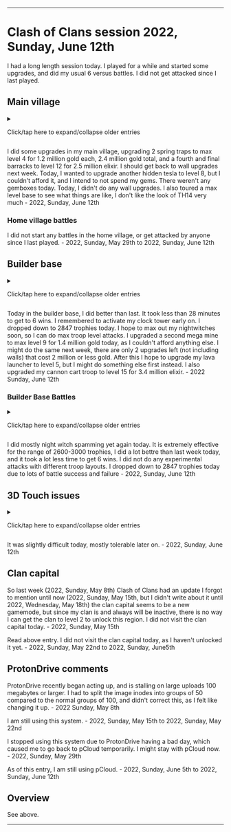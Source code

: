 
***

# Clash of Clans session 2022, Sunday, June 12th

I had a long length session today. I played for a while and started some upgrades, and did my usual 6 versus battles. <!-- Taken out on August 1st 2021, this is getting too old || I am still considering making this game a daily/bi-daily game (decision started 14 Sundays ago (Sunday, April 18th 2021) and it got stronger 13 Sundays ago (Sunday, April 25th 2021) and became very close to becoming official 10 Sundays (Sunday, May 16th 2021) I am now really considering it) !--> <!--I didn't get attacked since I last played.!--> I did not get attacked since I last played.

## Main village

<details><summary><p>Click/tap here to expand/collapse older entries</p></summary>

I did some upgrades in my main village, upgrading my 2nd bomb tower to level 3 for 2.5 million gold, and upgrading 4 walls to level 10 for 500,000 elixir each, 2,000,000 elixir total. I am surprised how I have managed to get almost half of my walls from level 9 to level 10 already. - 2021 Sunday October 24th

I did some upgrades in my main village, upgrading my hidden tesla to level 7 for 2 million gold, and upgrading 4 walls to level 10 for 500,000 elixir each, 2,000,000 elixir total. I am surprised how I have managed to get almost half of my walls from level 9 to level 10 already. There are less than 100 walls left to upgrade to level 10. - 2021 Sunday October 31st

I did some upgrades in my main village, upgrading a missed archer tower to level 12 for 2.5 million gold, and upgrading 4 walls to level 10 for 500,000 elixir each, 2,000,000 elixir total. I am surprised how I have managed to get almost half of my walls from level 9 to level 10 already. There are less than 100 walls left to upgrade to level 10. - 2021 Sunday November 7th

I did some upgrades in my main village, upgrading a hidden tesla to level 7 for 2 million gold, and upgrading 5 walls to level 10 for 500,000 elixir each, 2,000,000 elixir total, and 500,000 gold each, 500,000 gold total. I am surprised how I have managed to get almost half of my walls from level 9 to level 10 already. There are less than 89 walls left to upgrade to level 10. - 2021 Sunday November 14th

I did some upgrades in my main village, upgrading a hidden tesla to level 7 for 2 million gold, and upgrading 6 walls to level 10 for 500,000 elixir each, 3,000,000 elixir total. I am surprised how I have managed to get almost half of my walls from level 9 to level 10 already. There are less than 85 walls left to upgrade to level 10. - 2021 Sunday November 21st

I did some upgrades in my main village, upgrading a hidden tesla to level 7 for 2 million gold, and upgrading 7 walls to level 10 for 500,000 elixir and 500,000 gold each, 2,500,000 elixir and 1,000,000 gold total. I am surprised how I have managed to get almost half of my walls from level 9 to level 10 already. There are less than 77 walls left to upgrade to level 10. - 2021 Sunday November 28th

I did some upgrades in my main village, upgrading my second X-BOW to level 2 for 2 million gold, and upgrading 4 walls to level 10 for 500,000 elixir, 2,000,000 elixir total. I am surprised how I have managed to get well over half of my walls from level 9 to level 10 already. There are less than 73 walls left to upgrade to level 10. - 2021, Sunday, December 5th

I did some upgrades in my main village, upgrading at least 7 walls to level 10, as there was a 60% off sale on walls (and a sale on other upgrades) wall upgrades from 9 to 10 cost 200,000 instead of 500,000. I began upgrading a spring trap to level 5 for 1.2 million gold. There are less than 62 walls left to upgrade to level 10. The game is now in Winter mode and has snow and other winter effects active. - 2021, Sunday, December 12th

I did some upgrades in my main village, upgrading at least 10 walls to level 10, as there was a 60% off sale on walls (and a sale on other upgrades) wall upgrades from 9 to 10 cost 200,000 instead of 500,000. I began upgrading an archer tower to level 13 for 2.5 million gold. This has been considered a pipe dream to me for a long time, I remember when level 13 archer towers were the max level. There are less than 52 walls left to upgrade to level 10. The game is now in Winter mode and has snow and other winter effects active. - 2021, Sunday, December 19th

I did some upgrades in my main village, upgrading at least 12 walls to level 10, as there was a 60% off sale on walls (and a sale on other upgrades) wall upgrades from 9 to 10 cost 200,000 instead of 500,000. I began upgrading my double cannon to level 13 for 2 million gold. There are less than 40 walls left to upgrade to level 10. - 2021, Sunday, December 26th

I did some upgrades in my main village, upgrading at least 12 walls to level 10, as there was a 60% off sale on walls (and a sale on other upgrades) wall upgrades from 9 to 10 cost 200,000 instead of 500,000. I began upgrading my geared up archer tower to level 13 for 2 .4million gold. There are less than 29 walls left to upgrade to level 10. - 2022, Sunday, January 2nd

I did some upgrades in my main village, upgrading at least 12 walls to level 10, as there was a 60% off sale on walls (and a sale on other upgrades) wall upgrades from 9 to 10 cost 200,000 instead of 500,000. I began upgrading a cannon to level 13 for 2 million gold. There are only 4 walls left to upgrade to level 10. - 2022, Sunday, January 9th

I did some upgrades in my main village, upgrading my last 4 walls to level 10, as there was a 60% off sale on walls (and a sale on other upgrades) wall upgrades from 9 to 10 cost 200,000 instead of 500,000. I began upgrading a cannon to level 13 for 2 million gold. I began upgrading walls to level 11, I plan to just upgrade the ones around the core of my base (center) I also found that I could have began construction on an inferno tower today. - 2022, Sunday, January 16th

I did some upgrades in my main village, upgrading some walls to level 11 for 500,000 gold and 500,000 elixir each, and starting construction on my first inferno tower. I also cleaned up a gem box, and that was about it. - 2022 Sunday January 23rd

I did some upgrades in my main village, upgrading some walls to level 11 for 500,000 gold and 500,000 elixir each, and starting to upgrade another archer tower to level 13, along with my archer queen to level 21. I couldn't afford a 2nd inferno tower today. There were no new gemboxes today. That was about it. - 2022 Sunday January 30th

I did some upgrades in my main village, upgrading some walls to level 11 for 500,000 elixir each, and began to build a second inferno tower. I am now capable of upgrading to town hall 11, but may possibly not do so, as I am already really low on space, and I also heard about a 100 building limit. There was 1 new gembox today. I got attacked twice since I last played, both attacks were unsuccessful. That was about it. - 2022 Sunday February 6th

I did some upgrades in my main village, upgrading some walls to level 11 for 500,000 elixir each, and began upgrading another archer tower to level 13. There was 1 new gembox today. I got attacked once since I last played, although the attack was unsuccessful (a single barbarian, obviously someone was trying to drop trophies). That was about it. - 2022 Sunday February 13th

I did some upgrades in my main village, upgrading some walls to level 11 for 500,000 elixir each, and began upgrading another archer tower to level 13. There were no new gemboxes today. The game finally forced an update, but the upgrade prices remained the same, so it appears that they are to stay that way. - 2022 Sunday February 20th

I did some upgrades in my main village, upgrading some more walls to level 11 for 500,000 elixir each, and began upgrading another archer tower to level 13. There was 1 new gembox today. There is only 1 more archer tower to get to level 13, I will be upgrading my cannons next. - 2022 Sunday February 27th

I did some upgrades in my main village, upgrading some more walls to level 11 for 500,000 elixir each, and began upgrading another cannon to level 13 for 2 million gold. I was going to upgrade the last level 12 archer tower to level 13, but I was about ~200,000 gold shy. There was 1 new gembox today. There is only 1 more archer tower to get to level 13, then I will continue on with cannon upgrades. - 2022 Sunday March 6th

I did some upgrades in my main village, upgrading some more walls to level 11 for 500,000 elixir each (also 1 wall to level 11 for 500,000 gold, as I earned it from challenges), and began upgrading my last level 12 archer tower to level 13 for 2.4 million gold. I also began upgrading my skeleton spell to level 3 for 40000 dark elixir, as it is the only dark elixir thing I could afford. There was a gembox today, but it took me a while to find it. - 2022 Sunday March 13th

I did some upgrades in my main village, upgrading some more walls to level 11 for 500,000 elixir each, and began upgrading an X-BOW to level 3 for 2.4 million gold. There weren't any gemboxes today. I did not get attacked since I last played. - 2022 Sunday March 20th

I did some upgrades in my main village, upgrading some more walls to level 11 for 500,000 elixir each, and began upgrading a cannon to level 13 for 2 million gold, along with a hidden bomb to level 7 for 1 million gold. I found out that there were still 3 level 9 walls in hidden places/corners that I originally didn't upgrade to level 10, the games `suggested upgrades` menu pointed this out. I now officially have all walls at level 10 or higher. There was 1 gembox today. I did not get attacked since I last played. - 2022 Sunday March 27th

I did some upgrades in my main village, upgrading some more walls to level 11 for 500,000 elixir each, and began upgrading an XBOW to level 3 for 2.4 million gold. There was 1 gembox today. I did not get attacked since I last played. - 2022 Sunday April 3rd

I did some upgrades in my main village, upgrading some more walls (2) to level 11 for 500,000 elixir/gold each, and began upgrading a cannon to level 13 for 2 million gold, a barracks to level 12 for 2.5 million elixir, and my barbarian king to level 27 for 46000 dark elixir. There weren't any gemboxes today. I did not get attacked since I last played. - 2022 Sunday April 10th

I did some upgrades in my main village, upgrading some more walls (4) to level 11 for 500,000 elixir each, and began upgrading an X-BOW to level 2 for 1.4 million gold, and a hidden bomb to level 7 for 1 million gold. There was 1 gem box today. I am starting to run low on town hall 10 building upgrades. I intend to upgrade my level 8 mortar to become a multi-mortar once all the 3 million gold and below upgrades (not including walls) run out. I did not get attacked since I last played. - 2022 Sunday April 17th

I did some upgrades in my main village, upgrading some more walls (4) to level 11 for 500,000 elixir each, and began upgrading an X-BOW to level 3 for 2.4 million gold, with some gems. There was 1 gem box today. I am starting to run low on town hall 10 building upgrades. I intend to upgrade my level 8 mortar to become a multi-mortar once all the 3 million gold and below upgrades (not including walls) run out. I did not get attacked since I last played.

I moved some walls around, and expanded by base. I feel attacks may become more common when I reach town hall 11. - 2022 Sunday April 24th

I did some upgrades in my main village, upgrading some more walls (4) to level 11 for 500,000 elixir each, and began upgrading my archer queen to level 22 for 44000 dark elixir. I did not do any other upgrades today, and there were no gem boxes. I am starting to run low on town hall 10 building upgrades. I intend to upgrade my level 8 mortar to become a multi-mortar next, and I began saving up for it today. I decided not to wait for all 3 million gold and below upgraded to go first. I got attacked once since I last played, but it was an unsuccessful attack (just a single archer being deployed) - 2022 May 1st

I did some upgrades in my main village, upgrading some more walls (4) to level 11 for 500,000 elixir each, and began upgrading my level 8 mortar to a multi-mortar for 8 million gold. I became really bummed out, as I spent 1246 gems to get the remaining gold for the upgrade. Despite the fact that the gems won't get spent on anything if this doesn't happen, it is still hard to lose 1000 gems, especially as a free to play. The upgrade will complete in 2 weeks. I spent nearly half an hour or longer collecting from gold mines and elixir collectors, so that I would have some resources stocked up further in the base. It was pretty pointless, but I used to enjoy doing this a long time ago from time to time. The game had to be updates today. Also, I accidentally deleted screenshots 51 to 100 before the transfer, they no longer exist, and I am very disappointed in myself. - 2022 May 8th

I did some upgrades in my main village, upgrading some more walls (5) to level 11 for 500,000 elixir each, and began upgrading a skeleton trap to max level 4 for 1.5 million gold. My mult-mortar still has over 168 hours left, so next Sunday (due to my recent schedule shift) I am going to have to remember to wait an extra hour before playing. The upgrade is about halfway done. - 2022 May 15th

I did some upgrades in my main village, upgrading some more walls (at least 7) to level 11 for 500,000 elixir each, and for 2 walls 500,000 gold each, and began upgrading a second mortar to level 8 for 3.0 million gold. My mult-mortar still had a little over half an hour left upon resuming, so I went and did things in the builder base, and waited for the countdown. After the upgrade finished, I was able to upgrade O.T.T.O to level 2, which I originally thought could only be done once all the objectives were reached. The upgrade did nothing.

I earned an achievement for gearing up 3 buildings, and was able to level up to level 126. There were no gemboxes today. - 2022 May 22nd

I did some upgrades in my main village, upgrading a single wall to level 11 for 500,000 gold, and began upgrading my barbarian king to level 28 for 51000 dark elixir, my last skeleton trap to max level 4 for 1.5 million gold, and a second barracks to level 12 for 2.5 million elixir. There was 1 gembox today, I discovered it much later on. - 2022 May 29th

I did some upgrades in my main village, upgrading a hidden tesla to level 8 for 2.5 million gold, and a third barracks to level 12 for 2.5 million elixir. There was 1 gembox today, I discovered it much earlier on. Today, I didn't do any wall upgrades, I should get back to these after I upgrade the 4th barracks to level 12. To afford the upgrade today, I had to take some troops out of my barracks queue. I did this after starting the upgrade as well, so I would have extra resources next week, in case I don't remember the barracks queue. I stayed around for a long time after doing my versus battles, collection is fun, and it was just relaxing leisure gameplay. - 2022, Sunday, June 5th

</details>

I did some upgrades in my main village, upgrading 2 spring traps to max level 4 for 1.2 million gold each, 2.4 million gold total, and a fourth and final barracks to level 12 for 2.5 million elixir. I should get back to wall upgrades next week. Today, I wanted to upgrade another hidden tesla to level 8, but I couldn't afford it, and I intend to not spend my gems. There weren't any gemboxes today. Today, I didn't do any wall upgrades. I also toured a max level base to see what things are like, I don't like the look of TH14 very much - 2022, Sunday, June 12th

### Home village battles

<!-- No data available for home village battles at the moment, new section. - 2022, Sunday, May 29th !-->

I did not start any battles in the home village, or get attacked by anyone since I last played. - 2022, Sunday, May 29th to 2022, Sunday, June 12th

## Builder base

<details><summary><p>Click/tap here to expand/collapse older entries</p></summary>

Today in the builder base, I did a lot worse, and it took me a while to get 6 wins. After getting 6 wins, I upgraded my builder barracks to level 11 for 2,000,000 elixir. It will unlock the hog glider, which I may try out. I just wanted to do an upgrade today. Next week, I will be upgrading my multi-mortar to level 8 for 3.5 million gold. - 2021 Sunday October 24th

Today in the builder base, I did really well, getting 3 3 star attacks in a row, but after that, it took me a while to get 6 wins. After getting 6 wins, I upgraded my multi-mortar to level 8 for 3.5 million gold. - 2021 Sunday October 31st

Today in the builder base, I did well, taking me a while to get 6 wins. After getting 6 wins, I upgraded my elixir to level 9 for 2.5 million gold. - 2021 Sunday November 7th

Today in the builder base, I did a lot worse, and it took me a while to get 6 wins. After getting 6 wins, I upgraded my battle machine to level 22 for 3.2 million elixir. I am just upgrading it to see if it can get at all better, and so I can unlock O.T.T.O. I have come to the conclusion that the Battle Machine is the worst hero in the game, as it always goes out of its way to kill itself, either going directly to a crusher, or walking through 6 buildings and getting shot 200 times, then dying without hitting anything. It still is decent in some ways (it is better than nothing) but I still consider it the worst hero to have. - 2021 Sunday November 14th

Today in the builder base, I did well, and it didn't take very long to get 6 wins, as I had multiple trophy droppers go against me in a row. Whenever I see a completely maxed out base, I assume that it is someone dropping down. This hasn't failed me yet. Whenever I try it, it never works, but when others do, it does. Last tim I tried to just deploy the battle machine and surrender, it ended in a draw. I don't get it. Once I was done with battles, I upgraded a hidden mine to level 9 for 500,000 gold. - 2021 Sunday November 21st

Today in the builder base, I did well, and it took a little while to get to 6 wins. On one attack, I managed to destroy a nearly maxed out base. I upgraded a hidden mine to level 9 for 500,000 gold again before quitting, with 2 left after this one. - 2021 Sunday November 28th

Today in the builder base, I did well, and it took a little while to get to 6 wins. I upgraded my battle machine to level 23 for 3.3 million elixir before quitting - 2021, Sunday, December 5th

Today in the builder base, I did well, and it took a little while to get to 6 wins. I upgraded my mega tesla to level 8 for 4 million gold. - 2021 Sunday, December 12th

Today in the builder base, I did well, and it took less time to get to 6 wins. I upgraded my hidden bomb to level 9 for 0.5 million gold, as I was saving up for the max level Mega Tesla and the level 24 battle machine, but couldn't afford either, and had to upgrade something. - 2021 Sunday, December 19th

Today in the builder base, I did poorly, and it took over 30 minutes to get to 6 wins. I cleaned up some obstacles, then upgraded my battle machine to level 24 afterwards. - 2021 Sunday, December 26th

Today in the builder base, I did better, and it took less than 25 minutes to get to 6 wins. I cleaned up some obstacles, then upgraded a hidden bomb to level 9 for 500,000 coins afterwards, as I couldn't afford to upgrade anything else. - 2022 Sunday, January 2nd

Today in the builder base, I did better, and it took less than 15 minutes to get to 6 wins. I cleaned up some obstacles, then upgraded a hidden bomb to level 9 for 500,000 coins afterwards, as I couldn't afford to upgrade anything else. This was the last cheapest upgrade I could do. I almost have all hidden traps maxed out (excluding teslas) - 2022 Sunday, January 9th

Today in the builder base, I did better, and it took less than 15 minutes to get to 6 wins. I cleaned up some obstacles, then upgraded my battle machine to level 25 for 3.5 million elixir. I plan to upgrade my mega tesla to level 9 next week. - 2022 Sunday, January 16th

Today in the builder base, I did a lot worse, and it took over 32 minutes to get to 6 wins. I upgraded my mega tesla to level 9 before starting to battle. - 2022 Sunday, January 23rd

Today in the builder base, I did a bit better. It took over 23 minutes to get to 6 wins. I upgraded a giant bomb to level 7 for 600,000 gold before quitting, as I couldn't afford a preferred upgrade (lava launcher level 3) - 2022 Sunday, January 30th

Today in the builder base, I did a bit better. It took over 20 minutes to get to 6 wins. I began upgrading a lava launcher to level 3 before quitting. - 2022 Sunday, February 6th

Today in the builder base, I did a lot worse. It took over 30 minutes to get to 6 wins. I began upgrading my battle machine to level 26 before quitting. - 2022 Sunday, February 13th

Today in the builder base, I did a lot better. It took less than 25 minutes to get to 6 wins. I began upgrading a giant bomb to level 8 for 1 million gold before quitting. - 2022 Sunday, February 20th

Today in the builder base, I did a lot better. It took less than 25 minutes to get to 6 wins. I began upgrading a giant bomb to level 8 for 1 million gold before quitting. - 2022 Sunday, February 27th

Today in the builder base, I did a lot better. It took less than 25 minutes to get to 6 wins. I forgot to activate my clock tower early on however. I made it very close to 3000 trophies, then suffered a series of losses before I got the rest of my 6 wins for today. I also began upgrading my battle machine to level 27 for 3.7 million elixir. I have been planning on upgrading my night witch to level 17 after I max out my battle machine. - 2022 Sunday, March 6th

Today in the builder base, I did a lot better, but also really poorly. It took less than 25 minutes to get to 6 wins. I remembered to activate my clock tower early on. I received constant losses today, and somehow got exactly 50% on multiple battles in a row I also began upgrading a giant bomb to level 8 for 1 million gold, as I had to upgrade something, and I really didn't know what to upgrade. - 2022 Sunday, March 13th

Today in the builder base, I did decently, but also really poorly. It took 28 minutes to get to 6 wins. I remembered to activate my clock tower early on. I received constant losses today, I didn't make it back to the 2800 trophy range today. I began upgrading a firecracker launcher to level 6 for 1.2 million gold, it is an upgrade I have been putting off for a really long time. I plan on maxing out my battle machine and night witches next, and do normal/random gold upgrades in the meantime. - 2022 Sunday, March 20th

Today in the builder base, I did really well. It took less than 14 minutes to get to 6 wins. I remembered to activate my clock tower early on. I received a few losses, then received 5 wins in a row. I made it well back into the 2800 trophy range today. I began upgrading a hidden tesla to level 6 today. I plan on maxing out my battle machine and night witches next, and do normal/random gold upgrades in the meantime. - 2022 Sunday, March 27th

Today in the builder base, I did pretty well. It took less than 20 minutes to get to 6 wins. I remembered to activate my clock tower early on. I stayed in the 2800 trophy range today. I began upgrading my battle machine to level 28 for 3.8 million elixir. I plan to max the battle machine and night witches next, and do normal/random gold upgrades in the meantime. - 2022 Sunday, April 3rd

Today in the builder base, I did pretty well. It took more than 20 minutes to get to 6 wins. I remembered to activate my clock tower early on. I stayed in the 2900 trophy range today. I began upgrading my scorcher to level 4 for 3.4 million gold. I plan to max the battle machine and night witches next, and do normal/random gold upgrades in the meantime. I spent extra time waiting to stock up resources for the upgrade. - 2022 Sunday, April 10th

Today in the builder base, I did pretty well. It took less than 20 minutes to get to 6 wins. I remembered to activate my clock tower early on. I stayed in the 2900 trophy range today, but dropped below it for a while before getting back up. I began upgrading my mega mine to level 8 for 1 million gold. I plan to max the battle machine and night witches next, and do normal/random gold upgrades in the meantime. I also cleaned up some obstalces today. - 2022 Sunday, April 17th

Today in the builder base, I did pretty well. It took less than 20 minutes to get to 6 wins. I remembered to activate my clock tower early on. I stayed in the 2900 trophy range today, but dropped below it for a while before getting back up. I began upgrading my battle machine to level 29 for 3.9 million elixir. - 2022 Sunday, April 26th

Today in the builder base, I did very poorly. It took over than 33 minutes to get to 6 wins. I remembered to activate my clock tower early on. I dropped down to the 2700-2800 trophy range today. I began upgrading a double cannon to level 2 for 2.2 million gold. - 2022 Sunday, May 1st

Today in the builder base, I did very well. It took less than 28 minutes to get to 6 wins. I remembered to activate my clock tower early on. I rose up to 2840 trophies today. I did not do any upgrades in the builder base today, as I was using the master builder in the main village.  - 2022 Sunday, May 8th

Today in the builder base, I did very well. It took less than 28 minutes to get to 6 wins. I remembered to activate my clock tower early on. I dropped down to 2816 trophies today. I did not do any upgrades in the builder base today, as I was using the master builder in the main village. My next planned upgrade is to max out the battle machine for 4 million elixir (max level 30) then after that, I hope to upgrade my multi-mortar to max level 9, but I might do something else, notably the lava launcher to level 5. - 2022 Sunday, May 15th

Today in the builder base, I did very well. It took less than 28 minutes to get to 6 wins. I remembered to activate my clock tower early on. I rose up to 2874 trophies today. I later upgraded my battle machine to max level 30 for 4 million elixir, right after my mortar turned into a multi-mortar in the home village. After this I hope to upgrade my multi-mortar to max level 9, but I might do something else, notably the lava launcher to level 5. - 2022 Sunday, May 22nd

Today in the builder base, I did OK. It took less than 28 minutes to get to 6 wins. I remembered to activate my clock tower early on. I dropped down to 2845 trophies today. I got to attack with a max level battle machine today, it was pretty fun, but still, its crusher target is rather annoying. I hope to max out my nightwitches soon, so I can do max troop level attacks. I upgraded my multi-mortar to max level 9 for 4.5 million gold before starting the first battle. It may have affected my success, but I couldn't have 200k+ gold be wasted due to storage overflow. After this I hope to upgrade my lava launcher to level 5, but I might do something else first instead. - 2022 Sunday, May 29th

Today in the builder base, I did better than last. It took less than 28 minutes to get to 6 wins. I remembered to activate my clock tower early on. I rose up to 2877 trophies today. I hope to max out my nightwitches soon, so I can do max troop level attacks. I upgraded a mega mine to max level 9 for 1.4 million gold today, as I couldn't afford anything else. I might do the same next week, there are only 3 upgrades left (not including walls) that cost 2 million or less gold. After this I hope to upgrade my lava launcher to level 5, but I might do something else first instead. - 2022 Sunday, June 5th

</details>

Today in the builder base, I did better than last. It took less than 28 minutes to get to 6 wins. I remembered to activate my clock tower early on. I dropped down to 2847 trophies today. I hope to max out my nightwitches soon, so I can do max troop level attacks. I upgraded a second mega mine to max level 9 for 1.4 million gold today, as I couldn't afford anything else. I might do the same next week, there are only 2 upgrades left (not including walls) that cost 2 million or less gold. After this I hope to upgrade my lava launcher to level 5, but I might do something else first instead. I also upgraded my cannon cart troop to level 15 for 3.4 million elixir. - 2022 Sunday, June 12th

### Builder Base Battles

<details><summary><p>Click/tap here to expand/collapse older entries</p></summary>

I did mostly night witch spamming today. It is extremely effective for the range of 2600-3000 trophies, I did a lot better today, and it took a lot less time to get 6 wins. I did not do any experimental attacks with different troop layouts. I dropped far below 2900 and 2800 trophies today due to these losses. - 2021 September 12th

I did mostly night witch spamming today. It is extremely effective for the range of 2600-3000 trophies, I did a lot better today, and it took a lot less time to get 6 wins. I did not do any experimental attacks with different troop layouts. I didn't drop below 2780 trophies today due to lots of battle success - 2021 September 19th

I did mostly night witch spamming today. It is extremely effective for the range of 2600-3000 trophies, I did a lot worse today, and it took a bit more time to get 6 wins. I did not do any experimental attacks with different troop layouts. I dropped to 2828 trophies today due to lots of battle success - 2021 September 26th

I did mostly night witch spamming today. It is extremely effective for the range of 2600-3000 trophies, I did about the same as last week today, and it took a bit more time to get 6 wins. I did not do any experimental attacks with different troop layouts. I dropped to 2833 trophies today due to lots of battle success - 2021 October 3rd

I did mostly night witch spamming today. It is extremely effective for the range of 2600-3000 trophies, I did about the same as last week today, and it took a bit more time to get 6 wins. I did not do any experimental attacks with different troop layouts. I dropped to 2853 trophies today due to lots of battle success - 2021 October 10th

I did mostly night witch spamming today. It is extremely effective for the range of 2600-3000 trophies, I did about the same as last week today, and it took a bit more time to get 6 wins. I did not do any experimental attacks with different troop layouts. I rose to 2881 trophies today due to lots of battle success - 2021 October 17th

I did mostly night witch spamming today. It is extremely effective for the range of 2600-3000 trophies, I did about the same as last week today, and it took a bit more time to get 6 wins. I did not do any experimental attacks with different troop layouts. I dropped to 2855 trophies today due to lots of battle success and failure - 2021 October 24th

For my first attack, I tried out hog gliders, they are essentially useless at level 1, so I didn't use them any further today. I did mostly night witch spamming today. It is extremely effective for the range of 2600-3000 trophies, I did about the same as last week today, and it took a bit more time to get 6 wins. I did not do any experimental attacks with different troop layouts. I dropped to 2855 trophies today due to lots of battle success and failure - 2021 Sunday October 31st

For my first attack. I did mostly night witch spamming today. It is extremely effective for the range of 2600-3000 trophies, I did about the same as last week today, and it took a bit more time to get 6 wins. I did not do any experimental attacks with different troop layouts. I dropped to 2855 trophies today due to lots of battle success and failure - 2021 Sunday November 7th

I did mostly night witch spamming yet again today. It is extremely effective for the range of 2600-3000 trophies, I did about the same as last week today, and it took a bit more time to get 6 wins. I did not do any experimental attacks with different troop layouts. I dropped to 2740 trophies today due to lots of battle success and failure - 2021 Sunday November 14th

I did mostly night witch spamming yet again today. It is extremely effective for the range of 2600-3000 trophies, I did about the same as last week today, and it took a bit more time to get 6 wins. I did not do any experimental attacks with different troop layouts. I dropped to 2740 trophies today due to lots of battle success and failure - 2021 Sunday November 14th

I did mostly night witch spamming yet again today. It is extremely effective for the range of 2600-3000 trophies, I did about the same as last week today, and it took a very little time to get 6 wins. I did not do any experimental attacks with different troop layouts. I rose up to 2863 trophies today due to lots of battle success and failure - 2021 Sunday November 21st

I did mostly night witch spamming yet again today. It is extremely effective for the range of 2600-3000 trophies, I did about the same as last week today, and it took a a little bit of time to get 6 wins. I did not do any experimental attacks with different troop layouts. I dropped down to 2844 trophies today due to lots of battle success and failure - 2021 Sunday November 28th

I did mostly night witch spamming yet again today. It is extremely effective for the range of 2600-3000 trophies, I did about the same as last week today, and it took a a lot more time to get 6 wins. I did not do any experimental attacks with different troop layouts. I dropped down to 2809 trophies today due to lots of battle success and failure - 2021, Sunday, December 5th

I did mostly night witch spamming yet again today. It is extremely effective for the range of 2600-3000 trophies, I did about the same as last week today, and it took a a lot more time to get 6 wins. I did not do any experimental attacks with different troop layouts. I dropped down to 2714 trophies today due to lots of battle success and failure - 2021, Sunday, December 12th

I did mostly night witch spamming yet again today. It is extremely effective for the range of 2600-3000 trophies, I did about the same as last week today, and it took a lot less time to get 6 wins. I did not do any experimental attacks with different troop layouts. I went up to 2801 trophies today due to lots of battle success and failure. I am starting to notice more and more people doing the all night witch attack method. It is surprising it has never been patched. - 2021, Sunday, December 19th

I did mostly night witch spamming yet again today. It is extremely effective for the range of 2600-3000 trophies, I did about the same as last week today, and it took a lot MORE time to get 6 wins. I did not do any experimental attacks with different troop layouts. I went down to 2749 trophies today due to lots of battle success and failure. I noticed a lot less people doing the all night witch attack method against me today. - 2021, Sunday, December 26th

I did mostly night witch spamming yet again today. It is extremely effective for the range of 2600-3000 trophies, I did about the same as last week today, and it took a lot less time to get 6 wins. I did not do any experimental attacks with different troop layouts. I went up to 2779 trophies today due to lots of battle success and failure. - 2022, Sunday, January 2nd

I did mostly night witch spamming yet again today. It is extremely effective for the range of 2600-3000 trophies, I did about the same as last week today, and it took a lot less time to get 6 wins. I did not do any experimental attacks with different troop layouts. I went up to 2928 trophies today due to lots of battle success and failure. - 2022, Sunday, January 9th

I did mostly night witch spamming yet again today. It is extremely effective for the range of 2600-3000 trophies, I did about the same as last week today, and it took a lot less time to get 6 wins. I did not do any experimental attacks with different troop layouts. I went up to 2984 trophies today due to lots of battle success and failure. - 2022, Sunday, January 16th

I did mostly night witch spamming yet again today. It is extremely effective for the range of 2600-3000 trophies, I did a lot worse than last week today, and it took a bit less time to get 6 wins. I got 4 wins in a row, followed by many losses, then 2 wins. I did not do any experimental attacks with different troop layouts. I went up to 2854 trophies today due to lots of battle success and failure. - 2022, Sunday, January 30th

I did mostly night witch spamming yet again today. It is extremely effective for the range of 2600-3000 trophies, I did a bit better than last week today, and it took a bit less time to get 6 wins. I did not do any experimental attacks with different troop layouts. I went up to 2884 trophies today due to lots of battle success and failure. - 2022, Sunday, February 6th

I did mostly night witch spamming yet again today. It is extremely effective for the range of 2600-3000 trophies, I did a bit better than last week today, and it took a lot more time to get 6 wins. I did not do any experimental attacks with different troop layouts. I went down to 2729 trophies today due to lots of battle success and failure. - 2022, Sunday, February 13th

I did mostly night witch spamming yet again today. It is extremely effective for the range of 2600-3000 trophies, I did a bit better than last week today, and it took a lot more time to get 6 wins. I did not do any experimental attacks with different troop layouts. I went up to 2818 trophies today due to lots of battle success and failure. - 2022, Sunday, February 20th

I did mostly night witch spamming yet again today. It is extremely effective for the range of 2600-3000 trophies, I did a bit better than last week today, and it took a lot more time to get 6 wins. I did not do any experimental attacks with different troop layouts. I went up to 2848 trophies today due to lots of battle success and failure. - 2022, Sunday, February 27th

I did mostly night witch spamming yet again today. It is extremely effective for the range of 2600-3000 trophies, I did a lot better than last week today, and it took a lot less time to get 6 wins. I did not do any experimental attacks with different troop layouts. I went up to 2857 trophies today due to lots of battle success and failure. I almost made it to 3000 trophies, but then suffered a series of losses. - 2022, Sunday, March 6th

I did mostly night witch spamming yet again today. It is extremely effective for the range of 2600-3000 trophies, I did a lot worse than last week today, and it took a lot more time to get 6 wins. I did not do any experimental attacks with different troop layouts. I went up to 2882 trophies today due to lots of battle success and failure. I repeatedly got exactly 50% on some attacks, which was odd. - 2022, Sunday, March 13th

I did mostly night witch spamming yet again today. It is extremely effective for the range of 2600-3000 trophies, I did a lot worse than last week today, and it took a lot more time to get 6 wins. I did not do any experimental attacks with different troop layouts. I went down to 2762 trophies today due to lots of battle success and failure - 2022, Sunday, March 20th

I did mostly night witch spamming yet again today. It is extremely effective for the range of 2600-3000 trophies, I did a lot worse than last week today, and it took a lot more time to get 6 wins. I did not do any experimental attacks with different troop layouts. I went down to 2762 trophies today due to lots of battle success and failure - 2022, Sunday, March 20th

I did mostly night witch spamming yet again today. It is extremely effective for the range of 2600-3000 trophies, I did a lot better than last week today, and it took a lot less time to get 6 wins. I even got 5 wins in a row. I did not do any experimental attacks with different troop layouts. I went up to 2881 trophies today due to lots of battle success and failure. There was 1 battle that I lost where I had a single bat left, untargeted by any defenses. I did the community a favor and didn't wait for the bat to get killed or run out of time, I just promptly ended the battle. I wouldn't have won anyways (as of ending the battle, we both had the same percentage, but my opponent had a second star). I suggest anyone who does strategies like "sneaky archers" or runs into a situation where it takes more than 10 seconds to destroy a single building to just end the battle. Don't waste peoples time. - 2022, Sunday, March 27th

I did mostly night witch spamming yet again today. It is extremely effective for the range of 2600-3000 trophies, I did a bit worse than last week today, and it took a bit more time to get 6 wins. I did not do any experimental attacks with different troop layouts. I went up to 2877 trophies today due to lots of battle success and failure - 2022, Sunday, April 3rd

I did mostly night witch spamming yet again today. It is extremely effective for the range of 2600-3000 trophies, I did a bit better than last week today, and it took a lot less time to get 6 wins. I did not do any experimental attacks with different troop layouts. I went up to 2913 trophies today due to lots of battle success and failure - 2022, Sunday, April 10th

I did mostly night witch spamming yet again today. It is extremely effective for the range of 2600-3000 trophies, I did a bit worse than last week today, and it took a bit more time to get 6 wins. I did not do any experimental attacks with different troop layouts. I went down to 2907 trophies today due to lots of battle success and failure - 2022, Sunday, April 17th

I did mostly night witch spamming yet again today. It is extremely effective for the range of 2600-3000 trophies, I did a bit worse than last week today, and it took a bit more time to get 6 wins. I did not do any experimental attacks with different troop layouts. I went up to 2988 trophies today due to lots of battle success and failure - 2022, Sunday, April 24th

I did mostly night witch spamming yet again today. It is extremely effective for the range of 2600-3000 trophies, I did a lot worse than last week today, and it took a lot more time to get 6 wins. I did not do any experimental attacks with different troop layouts. I dropped down to 2786 trophies today due to lots of battle success and failure - 2022, Sunday, May 1st

I did mostly night witch spamming yet again today. It is extremely effective for the range of 2600-3000 trophies, I did a lot better than last week today, and it took a lot less time to get 6 wins. I did not do any experimental attacks with different troop layouts. I rose up to 2840 trophies today due to lots of battle success and failure - 2022, Sunday, May 8th

I did mostly night witch spamming yet again today. It is extremely effective for the range of 2600-3000 trophies, I did a lot better than last week today, and it took a lot less time to get 6 wins. I did not do any experimental attacks with different troop layouts. I dropped down to 2816 trophies today due to lots of battle success and failure - 2022, Sunday, May 15th

I did mostly night witch spamming yet again today. It is extremely effective for the range of 2600-3000 trophies, I did a lot better than last week today, and it took a lot less time to get 6 wins. I did not do any experimental attacks with different troop layouts. I rose up to 2874 trophies today due to lots of battle success and failure - 2022, Sunday, May 22nd

I did mostly night witch spamming yet again today. It is extremely effective for the range of 2600-3000 trophies, I did a bit worse than last week today, and it took a lot more time to get 6 wins. I did not do any experimental attacks with different troop layouts. I dropped down to 2845 trophies today due to lots of battle success and failure - 2022, Sunday, May 29th

I did mostly night witch spamming yet again today. It is extremely effective for the range of 2600-3000 trophies, I did a lot better than last week today, and it took a lot less time to get 6 wins. I did not do any experimental attacks with different troop layouts. I rose up to 2877 trophies today due to lots of battle success and failure - 2022, Sunday, June 5th
</details>

I did mostly night witch spamming yet again today. It is extremely effective for the range of 2600-3000 trophies, I did a lot bettre than last week today, and it took a lot less time to get 6 wins. I did not do any experimental attacks with different troop layouts. I dropped down to 2847 trophies today due to lots of battle success and failure - 2022, Sunday, June 12th

## 3D Touch issues

<details><summary><p>Click/tap here to expand/collapse older entries</p></summary>

While playing today, I constantly dealt with issues related to my posture of holding the device (which caused constant errors, and sporadic screengrabs) and the return of an annoying bug that made the game do nothing but zoom in and out with little control. The only fix is to turn the screen off, back on, quickly minimize the game, maximimize it, then quickly turn the screen off again, back on, quickly minimize the game again, and maximize it. It was so annoying. Sometimes it would start doing it again after the next screengrab. - 2021, Sunday, November 28th

There were no touchscreen control issues today, and I was a lot better about my posture. - 2021, Sunday, December 5th

I had increased difficulty with the screen today compared to last week, but it still wasn't as bad as 2 weeks ago. - 2021, Sunday, December 12th

It was a bit difficult again today, but it got better over time. - 2021, Sunday, December 19th

It was very difficult at times today. - 2021 Sunday December 26th

It was extremely difficult and frustrating today. - 2022 Sunday January 2nd

It was extremely difficult and frustrating again today, the screenshot functionality was also having issues. - 2022 Sunday January 9th

It was a lot less difficult today, but there were still some issues. - 2022 Sunday January 16th

It was very very difficult and frustrating today, although it was mostly screenshot functionality that was at issue. - 2022 Sunday January 23rd

It was a lot less difficult today, but there were still some issues. - 2022 Sunday January 30th

It was much less difficult today, but there were still some minor issues. - 2022 Sunday February 6th

It was a lot MORE difficult today. - 2022 Sunday February 13th

It was a lot less difficult today, but there were still some issues. - 2022 Sunday February 20th

It was about the same as last week. - 2022 Sunday February 27th

It was much less difficult today, but there were still some very minor issues. - 2022 Sunday March 6th

It was much less difficult today in the normal way, but there were still some very minor issues. It was a much bigger issue today where a screenshot would get stuck, and force me to minimize and maximize, which was very slow. - 2022 Sunday March 13th

It was a bit more difficult today, with minor issues, but it was tolerable. - 2022 Sunday March 20th.

There were no 3D touch issues today. - 2022, Sunday, March 27th

It was a bit more difficult today, with minor issues, but it was tolerable. - 2022 Sunday April 3rd

It was a lot less difficult today, with minor issues, but it was tolerable. - 2022 Sunday April 10th

It was a bit difficult today, but it was tolerable. - 2022, Sunday, April 17th

It was slightly difficult today, mostly tolerable. - 2022, Sunday, April 24th to 2022, Sunday, May 8th

There were no 3D touch issues today. - 2022, Sunday, May 15th

It was pretty difficult and frustrating today, although it was went away early on. - 2022, Sunday, May 22nd

It was pretty difficult and frustrating today, although it was went away a bit later on. - 2022, Sunday, May 29th

There were no 3D touch issues today. - 2022, Sunday, June 5th

</details>

It was slightly difficult today, mostly tolerable later on. - 2022, Sunday, June 12th

## Clan capital

So last week (2022, Sunday, May 8th) Clash of Clans had an update I forgot to mention until now (2022, Sunday, May 15th, but I didn't write about it until 2022, Wednesday, May 18th) the clan capital seems to be a new gamemode, but since my clan is and always will be inactive, there is no way I can get the clan to level 2 to unlock this region. I did not visit the clan capital today. - 2022, Sunday, May 15th

Read above entry. I did not visit the clan capital today, as I haven't unlocked it yet. - 2022, Sunday, May 22nd to 2022, Sunday, June5th

## ProtonDrive comments

ProtonDrive recently began acting up, and is stalling on large uploads 100 megabytes or larger. I had to split the image inodes into groups of 50 compared to the normal groups of 100, and didn't correct this, as I felt like changing it up. - 2022 Sunday, May 8th

I am still using this system. - 2022, Sunday, May 15th to 2022, Sunday, May 22nd

I stopped using this system due to ProtonDrive having a bad day, which caused me to go back to pCloud temporarily. I might stay with pCloud now. - 2022, Sunday, May 29th

As of this entry, I am still using pCloud. - 2022, Sunday, June 5th to 2022, Sunday, June 12th

## Overview

See above.

***

